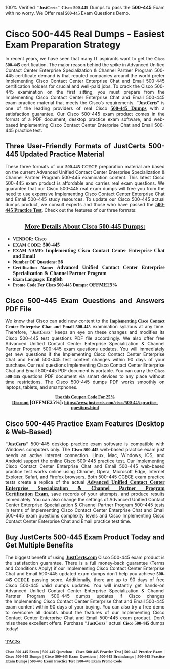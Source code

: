 <p style="text-align: justify;">100% Verified <span style="font-size:14px;"><span style="font-family:Georgia,serif;"><strong>"JustCerts"</strong></span></span> <span style="font-family:Georgia,serif;"><strong>Cisco 500-445</strong></span> Dumps to pass the <strong>500-445</strong> Exam with no worry. We Offer real <span style="font-family:Georgia,serif;"><strong>500-445</strong></span> Exam Questions Demo.</p>

<h1 style="text-align: justify;"><strong>Cisco 500-445 Real Dumps - Easiest Exam Preparation Strategy</strong></h1>

<p style="text-align: justify;">In recent years, we have seen that many IT aspirants want to get the <span style="font-family:Georgia,serif;"><strong>Cisco 500-445</strong></span> certification. The major reason behind the spike in Advanced Unified Contact Center Enterprise Specialization & Channel Partner Program 500-445 certificate demand is that reputed companies around the world prefer Implementing Cisco Contact Center Enterprise Chat and Email 500-445 certification holders for crucial and well-paid jobs. To crack the Cisco 500-445 examination on the first sitting, you must prepare from the Implementing Cisco Contact Center Enterprise Chat and Email 500-445 exam practice material that meets the Cisco’s requirements. <span style="font-size:14px;"><span style="font-family:Georgia,serif;"><strong>"JustCerts"</strong></span></span> is one of the leading providers of real Cisco <a href="https://www.justcerts.com/cisco/500-445-practice-questions.html"><span style="font-size:16px;"><u><span style="font-family:Georgia,serif;"><strong>500-445 Dumps</strong></span></u></span></a> with a satisfaction guarantee. Our Cisco 500-445 exam product comes in the format of a PDF document, desktop practice exam software, and web-based Implementing Cisco Contact Center Enterprise Chat and Email 500-445 practice test.</p>

<h2 style="text-align: justify;"><strong>Three User-Friendly Formats of JustCerts 500-445 Updated Practice Material</strong></h2>

<p style="text-align: justify;">These three formats of our <span style="font-family:Georgia,serif;"><strong>500-445 CCECE</strong></span> preparation material are based on the current Advanced Unified Contact Center Enterprise Specialization & Channel Partner Program 500-445 examination content. This latest Cisco 500-445 exam product is affordable and carries real exam questions. We guarantee that our Cisco 500-445 real exam dumps will free you from the need to use expensive Implementing Cisco Contact Center Enterprise Chat and Email 500-445 study resources. To update our Cisco 500-445 actual dumps product, we consult experts and those who have passed the <a href="https://www.justcerts.com/cisco/500-445-practice-questions.html"><u><span style="font-size:16px;"><span style="font-family:Georgia,serif;"><strong>500-445 Practice Test</strong></span></span></u></a>. Check out the features of our three formats:</p>

<h2 style="text-align: center;"><u><strong><span style="font-family:Georgia,serif;">More Details About Cisco 500-445 Dumps:</span></strong></u></h2>

<ul>
	<li style="text-align: justify;"><span style="font-size:14px;"><span style="font-family:Georgia,serif;"><strong>VENDOR: </strong></span></span><span style="font-size:16px;"><span style="font-family:Georgia,serif;"><strong>Cisco</strong></span></span></li>
	<li style="text-align: justify;"><span style="font-size:14px;"><span style="font-family:Georgia,serif;"><strong>EXAM CODE: </strong></span></span><span style="font-size:16px;"><span style="font-family:Georgia,serif;"><strong>500-445</strong></span></span></li>
	<li style="text-align: justify;"><span style="font-size:14px;"><span style="font-family:Georgia,serif;"><strong>EXAM NAME: </strong></span></span><span style="font-size:16px;"><span style="font-family:Georgia,serif;"><strong>Implementing Cisco Contact Center Enterprise Chat and Email</strong></span></span></li>
	<li style="text-align: justify;"><span style="font-size:14px;"><span style="font-family:Georgia,serif;"><strong>Number OF Questions: </strong></span></span><span style="font-size:16px;"><span style="font-family:Georgia,serif;"><strong>56</strong></span></span></li>
	<li style="text-align: justify;"><span style="font-size:14px;"><span style="font-family:Georgia,serif;"><strong>Certification Name: </strong></span></span><span style="font-size:16px;"><span style="font-family:Georgia,serif;"><strong>Advanced Unified Contact Center Enterprise Specialization & Channel Partner Program</strong></span></span></li>
	<li style="text-align: justify;"><span style="font-size:14px;"><span style="font-family:Georgia,serif;"><strong>Exam Language: </strong></span></span><span style="font-size:16px;"><span style="font-family:Georgia,serif;"><strong>English</strong></span></span></li>
	<li style="text-align: justify;"><span style="font-size:14px;"><span style="font-family:Georgia,serif;"><strong>Promo Code For Cisco 500-445 Dumps: </strong></span></span><span style="font-size:16px;"><span style="font-family:Georgia,serif;"><strong>OFFME25%</strong></span></span></li>
</ul>

<h2 style="text-align: justify;"><strong>Cisco 500-445 Exam Questions and Answers PDF File</strong></h2>

<p style="text-align: justify;">We know that Cisco can add new content to the <span style="font-family:Georgia,serif;"><strong>Implementing Cisco Contact Center Enterprise Chat and Email 500-445</strong></span> examination syllabus at any time. Therefore, <span style="font-size:14px;"><span style="font-family:Georgia,serif;"><strong>"JustCerts"</strong></span></span> keeps an eye on these changes and modifies its Cisco 500-445 test questions PDF file accordingly. We also offer free Advanced Unified Contact Center Enterprise Specialization & Channel Partner Program 500-445 exam questions updates. You will immediately get new questions if the Implementing Cisco Contact Center Enterprise Chat and Email 500-445 test content changes within 90 days of your purchase. Our real questions Implementing Cisco Contact Center Enterprise Chat and Email 500-445 PDF document is portable. You can carry the <span style="font-family:Georgia,serif;"><strong>Cisco 500-445</strong></span> questions PDF document via smart devices to any place without time restrictions. The Cisco 500-445 dumps PDF works smoothly on laptops, tablets, and smartphones.</p>

<p style="text-align: center;"><span style="font-size:14px;"><span style="font-family:Georgia,serif;"><strong><u>Use this Coupon Code For 25% Discount</u> </strong></span></span><span style="font-size:16px;"><span style="font-family:Georgia,serif;"><strong>[OFFME25%]</strong></span></span><span style="font-size:14px;"><span style="font-family:Georgia,serif;"><strong>: <u><a href="https://www.justcerts.com/cisco/500-445-practice-questions.html">https://www.justcerts.com/cisco/500-445-practice-questions.html</a></u></strong></span></span></p>

<h2 style="text-align: justify;"><strong>Cisco 500-445 Practice Exam Features (Desktop & Web-Based)</strong></h2>

<p style="text-align: justify;"><span style="font-size:14px;"><span style="font-family:Georgia,serif;"><strong>"JustCerts"</strong></span></span> 500-445 desktop practice exam software is compatible with Windows computers only. The <span style="font-family:Georgia,serif;"><strong>Cisco 500-445</strong></span> web-based practice exam just needs an active internet connection. Linux, Mac, Windows, iOS, and Android support the online Cisco 500-445 practice test. Our Implementing Cisco Contact Center Enterprise Chat and Email 500-445 web-based practice test works online using Chrome, Opera, Microsoft Edge, Internet Explorer, Safari, and Firefox browsers. Both 500-445 CCECE exam practice tests create a replica of the actual <u><a href="https://www.justcerts.com/cisco/advanced-unified-contact-center-enterprise-specialization-certification-exams.html"><span style="font-size:16px;"><span style="font-family:Georgia,serif;"><strong>Advanced Unified Contact Center Enterprise Specialization & Channel Partner Program Certification Exam</strong></span></span></a></u>, save records of your attempts, and produce results immediately. You can also change the settings of Advanced Unified Contact Center Enterprise Specialization & Channel Partner Program 500-445 tests in terms of Implementing Cisco Contact Center Enterprise Chat and Email 500-445 exam questions complexity levels and Cisco Implementing Cisco Contact Center Enterprise Chat and Email practice test time.</p>

<h2 style="text-align: justify;"><strong>Buy JustCerts 500-445 Exam Product Today and Get Multiple Benefits</strong></h2>

<p style="text-align: justify;">The biggest benefit of using <a href="https://www.justcerts.com/"><u><span style="font-size:16px;"><span style="font-family:Georgia,serif;"><strong>JustCerts.com</strong></span></span></u></a> Cisco 500-445 exam product is the satisfaction guarantee. There is a full money-back guarantee (Terms and Conditions Apply) if our Implementing Cisco Contact Center Enterprise Chat and Email 500-445 updated exam dumps don’t help you achieve <span style="font-family:Georgia,serif;"><strong>500-445 CCECE</strong></span> passing score. Additionally, there are up to 90 days of free Cisco 500-445 valid dumps updates. You will instantly get hands-on Advanced Unified Contact Center Enterprise Specialization & Channel Partner Program 500-445 dumps updates if Cisco changes the Implementing Cisco Contact Center Enterprise Chat and Email 500-445 exam content within 90 days of your buying. You can also try a free demo to overcome all doubts about the features of our Implementing Cisco Contact Center Enterprise Chat and Email 500-445 exam product. Don’t miss these excellent offers. Purchase <span style="font-size:14px;"><span style="font-family:Georgia,serif;"><strong>"JustCerts"</strong></span></span> actual <span style="font-family:Georgia,serif;"><strong>Cisco 500-445</strong></span> dumps today!</p>

<h3 style="text-align: justify;"><u><span style="font-size:16px;"><span style="font-family:Georgia,serif;"><strong>TAGS:</strong></span></span></u></h3>

<p style="text-align: justify;"><span style="font-size:12px;"><span style="font-family:Georgia,serif;"><strong>Cisco 500-445 Exam | 500-445 Questions | Cisco 500-445 Practice Test | 500-445 Practice Exam | Cisco 500-445 Dumps | Cisco 500-445 Exam Questions | 500-445 Braindumps | 500-445 Practice Exam Dumps | 500-445 Exam Practice Test | 500-445 Exam Promo Code </strong></span></span></p>
